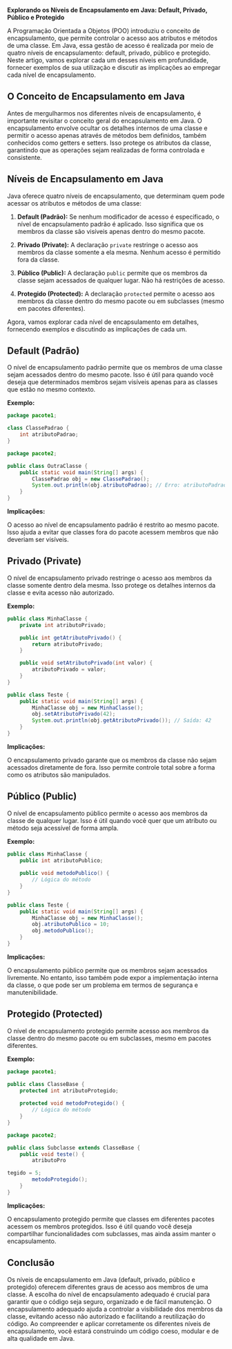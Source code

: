 **Explorando os Níveis de Encapsulamento em Java: Default, Privado, Público e Protegido**

A Programação Orientada a Objetos (POO) introduziu o conceito de encapsulamento, que permite controlar o acesso aos atributos e métodos de uma classe. Em Java, essa gestão de acesso é realizada por meio de quatro níveis de encapsulamento: default, privado, público e protegido. Neste artigo, vamos explorar cada um desses níveis em profundidade, fornecer exemplos de sua utilização e discutir as implicações ao empregar cada nível de encapsulamento.

## **O Conceito de Encapsulamento em Java**

Antes de mergulharmos nos diferentes níveis de encapsulamento, é importante revisitar o conceito geral do encapsulamento em Java. O encapsulamento envolve ocultar os detalhes internos de uma classe e permitir o acesso apenas através de métodos bem definidos, também conhecidos como getters e setters. Isso protege os atributos da classe, garantindo que as operações sejam realizadas de forma controlada e consistente.

## **Níveis de Encapsulamento em Java**

Java oferece quatro níveis de encapsulamento, que determinam quem pode acessar os atributos e métodos de uma classe:

1. **Default (Padrão):** Se nenhum modificador de acesso é especificado, o nível de encapsulamento padrão é aplicado. Isso significa que os membros da classe são visíveis apenas dentro do mesmo pacote.

2. **Privado (Private):** A declaração `private` restringe o acesso aos membros da classe somente a ela mesma. Nenhum acesso é permitido fora da classe.

3. **Público (Public):** A declaração `public` permite que os membros da classe sejam acessados de qualquer lugar. Não há restrições de acesso.

4. **Protegido (Protected):** A declaração `protected` permite o acesso aos membros da classe dentro do mesmo pacote ou em subclasses (mesmo em pacotes diferentes).

Agora, vamos explorar cada nível de encapsulamento em detalhes, fornecendo exemplos e discutindo as implicações de cada um.

## **Default (Padrão)**

O nível de encapsulamento padrão permite que os membros de uma classe sejam acessados dentro do mesmo pacote. Isso é útil para quando você deseja que determinados membros sejam visíveis apenas para as classes que estão no mesmo contexto.

**Exemplo:**

```java
package pacote1;

class ClassePadrao {
    int atributoPadrao;
}
```

```java
package pacote2;

public class OutraClasse {
    public static void main(String[] args) {
        ClassePadrao obj = new ClassePadrao();
        System.out.println(obj.atributoPadrao); // Erro: atributoPadrao não é visível
    }
}
```

**Implicações:**

O acesso ao nível de encapsulamento padrão é restrito ao mesmo pacote. Isso ajuda a evitar que classes fora do pacote acessem membros que não deveriam ser visíveis.

## **Privado (Private)**

O nível de encapsulamento privado restringe o acesso aos membros da classe somente dentro dela mesma. Isso protege os detalhes internos da classe e evita acesso não autorizado.

**Exemplo:**

```java
public class MinhaClasse {
    private int atributoPrivado;

    public int getAtributoPrivado() {
        return atributoPrivado;
    }

    public void setAtributoPrivado(int valor) {
        atributoPrivado = valor;
    }
}
```

```java
public class Teste {
    public static void main(String[] args) {
        MinhaClasse obj = new MinhaClasse();
        obj.setAtributoPrivado(42);
        System.out.println(obj.getAtributoPrivado()); // Saída: 42
    }
}
```

**Implicações:**

O encapsulamento privado garante que os membros da classe não sejam acessados diretamente de fora. Isso permite controle total sobre a forma como os atributos são manipulados.

## **Público (Public)**

O nível de encapsulamento público permite o acesso aos membros da classe de qualquer lugar. Isso é útil quando você quer que um atributo ou método seja acessível de forma ampla.

**Exemplo:**

```java
public class MinhaClasse {
    public int atributoPublico;
    
    public void metodoPublico() {
        // Lógica do método
    }
}
```

```java
public class Teste {
    public static void main(String[] args) {
        MinhaClasse obj = new MinhaClasse();
        obj.atributoPublico = 10;
        obj.metodoPublico();
    }
}
```

**Implicações:**

O encapsulamento público permite que os membros sejam acessados livremente. No entanto, isso também pode expor a implementação interna da classe, o que pode ser um problema em termos de segurança e manutenibilidade.

## **Protegido (Protected)**

O nível de encapsulamento protegido permite acesso aos membros da classe dentro do mesmo pacote ou em subclasses, mesmo em pacotes diferentes.

**Exemplo:**

```java
package pacote1;

public class ClasseBase {
    protected int atributoProtegido;
    
    protected void metodoProtegido() {
        // Lógica do método
    }
}
```

```java
package pacote2;

public class Subclasse extends ClasseBase {
    public void teste() {
        atributoPro

tegido = 5;
        metodoProtegido();
    }
}
```

**Implicações:**

O encapsulamento protegido permite que classes em diferentes pacotes acessem os membros protegidos. Isso é útil quando você deseja compartilhar funcionalidades com subclasses, mas ainda assim manter o encapsulamento.

## **Conclusão**

Os níveis de encapsulamento em Java (default, privado, público e protegido) oferecem diferentes graus de acesso aos membros de uma classe. A escolha do nível de encapsulamento adequado é crucial para garantir que o código seja seguro, organizado e de fácil manutenção. O encapsulamento adequado ajuda a controlar a visibilidade dos membros da classe, evitando acesso não autorizado e facilitando a reutilização do código. Ao compreender e aplicar corretamente os diferentes níveis de encapsulamento, você estará construindo um código coeso, modular e de alta qualidade em Java.

